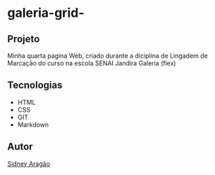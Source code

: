 # galeria-grid-
## Projeto
Minha quarta pagina Web, criado durante a diciplina de Lingadem de Marcação do curso na escola SENAI Jandira
Galeria (flex)
## Tecnologias
* HTML
* CSS
* GIT
* Markdown

## Autor
[Sidney Aragão](https://www.linkedin.com)